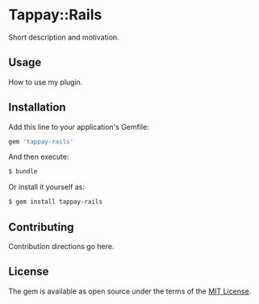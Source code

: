 # Tappay::Rails
Short description and motivation.

## Usage
How to use my plugin.

## Installation
Add this line to your application's Gemfile:

```ruby
gem 'tappay-rails'
```

And then execute:
```bash
$ bundle
```

Or install it yourself as:
```bash
$ gem install tappay-rails
```

## Contributing
Contribution directions go here.

## License
The gem is available as open source under the terms of the [MIT License](http://opensource.org/licenses/MIT).
